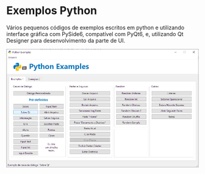 # Exemplos Python

Vários pequenos códigos de exemplos escritos em python e utilizando interface gráfica com PySide6, compatível com PyQt6, e, utilizando Qt Designer para desenvolvimento da parte de UI.

![](screenshot.jpg)
